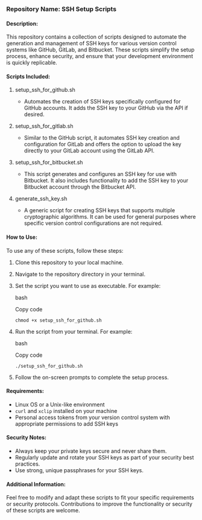 ### Repository Name: SSH Setup Scripts

#### Description:

This repository contains a collection of scripts designed to automate the generation and management of SSH keys for various version control systems like GitHub, GitLab, and Bitbucket. These scripts simplify the setup process, enhance security, and ensure that your development environment is quickly replicable.

#### Scripts Included:

1.  setup_ssh_for_github.sh

    -   Automates the creation of SSH keys specifically configured for GitHub accounts. It adds the SSH key to your GitHub via the API if desired.
2.  setup_ssh_for_gitlab.sh

    -   Similar to the GitHub script, it automates SSH key creation and configuration for GitLab and offers the option to upload the key directly to your GitLab account using the GitLab API.
3.  setup_ssh_for_bitbucket.sh

    -   This script generates and configures an SSH key for use with Bitbucket. It also includes functionality to add the SSH key to your Bitbucket account through the Bitbucket API.
4.  generate_ssh_key.sh

    -   A generic script for creating SSH keys that supports multiple cryptographic algorithms. It can be used for general purposes where specific version control configurations are not required.

#### How to Use:

To use any of these scripts, follow these steps:

1.  Clone this repository to your local machine.
2.  Navigate to the repository directory in your terminal.
3.  Set the script you want to use as executable. For example:

    bash

    Copy code

    `chmod +x setup_ssh_for_github.sh`

4.  Run the script from your terminal. For example:

    bash

    Copy code

    `./setup_ssh_for_github.sh`

5.  Follow the on-screen prompts to complete the setup process.

#### Requirements:

-   Linux OS or a Unix-like environment
-   `curl` and `xclip` installed on your machine
-   Personal access tokens from your version control system with appropriate permissions to add SSH keys

#### Security Notes:

-   Always keep your private keys secure and never share them.
-   Regularly update and rotate your SSH keys as part of your security best practices.
-   Use strong, unique passphrases for your SSH keys.

#### Additional Information:

Feel free to modify and adapt these scripts to fit your specific requirements or security protocols. Contributions to improve the functionality or security of these scripts are welcome.
